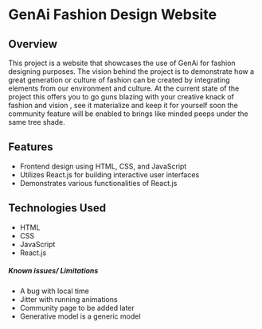# GenAi Fashion Design Website

## Overview

This project is a website that showcases the use of GenAi for fashion designing purposes. The vision behind the project is to demonstrate how a great generation or culture of fashion can be created by integrating elements from our environment and culture. At the current state of the project this offers you to go guns blazing with your creative knack of fashion and vision , see it materialize and keep it for yourself soon the community feature will be enabled to brings like minded peeps under the same tree shade.

## Features

- Frontend design using HTML, CSS, and JavaScript
- Utilizes React.js for building interactive user interfaces
- Demonstrates various functionalities of React.js

## Technologies Used

- HTML
- CSS
- JavaScript
- React.js

##### Known issues/ Limitations
- A bug with local time
- Jitter with running animations
- Community page to be added later
- Generative model is a generic model
